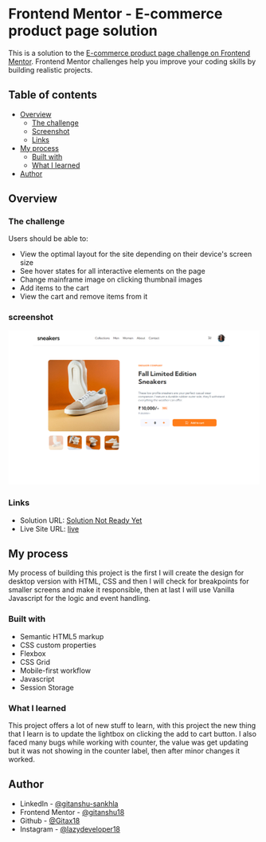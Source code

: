 # Frontend Mentor - E-commerce product page solution

This is a solution to the [E-commerce product page challenge on Frontend Mentor](https://www.frontendmentor.io/challenges/ecommerce-product-page-UPsZ9MJp6). Frontend Mentor challenges help you improve your coding skills by building realistic projects.

## Table of contents

- [Overview](#overview)
  - [The challenge](#the-challenge)
  - [Screenshot](#screenshot)
  - [Links](#links)
- [My process](#my-process)
  - [Built with](#built-with)
  - [What I learned](#what-i-learned)
- [Author](#author)



## Overview

### The challenge

Users should be able to:

- View the optimal layout for the site depending on their device's screen size
- See hover states for all interactive elements on the page
- Change mainframe image on clicking thumbnail images
- Add items to the cart
- View the cart and remove items from it

### screenshot
![](./screenshot.png)

### Links

- Solution URL: [Solution Not Ready Yet](#)
- Live Site URL: [live](https://ecomm-landing-page.netlify.app/)

## My process
My process of building this project is the first I will create the design for desktop version with HTML, CSS and then I will check for breakpoints for smaller screens and make it responsible, then at last I will use Vanilla Javascript for the logic and event handling. 


### Built with

- Semantic HTML5 markup
- CSS custom properties
- Flexbox
- CSS Grid
- Mobile-first workflow
- Javascript
- Session Storage


### What I learned
This project offers a lot of new stuff to learn, with this project the new thing that I learn is to update the lightbox on clicking the add to cart button. I also faced many bugs while working with counter, the value was get updating but it was not showing in the counter label, then after minor changes it worked.  

## Author

- LinkedIn - [@gitanshu-sankhla](https://www.linkedin.com/in/gitanshu-sankhla/)
- Frontend Mentor - [@gitanshu18](https://www.frontendmentor.io/profile/gitanshu18)
- Github - [@Gitax18](https://github.com/Gitax18)
- Instagram - [@lazydeveloper18](https://www.instagram.com/lazydeveloper18/)